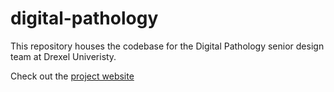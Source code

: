 # digital-pathology
This repository houses the codebase for the Digital Pathology senior design team at Drexel Univeristy.

Check out the [project website](http://cci.drexel.edu/SeniorDesign/2018_2019/DigPath/index.html)
